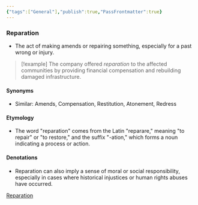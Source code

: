 ```yaml
---
{"tags":["General"],"publish":true,"PassFrontmatter":true}
---
```


### Reparation
- The act of making amends or repairing something, especially for a past wrong or injury.

> [!example]
> The company offered *reparation* to the affected communities by providing financial compensation and rebuilding damaged infrastructure.

#### **Synonyms**
- Similar: Amends, Compensation, Restitution, Atonement, Redress

#### **Etymology**
- The word "reparation" comes from the Latin "reparare," meaning "to repair" or "to restore," and the suffix "-ation," which forms a noun indicating a process or action.

#### **Denotations**
- Reparation can also imply a sense of moral or social responsibility, especially in cases where historical injustices or human rights abuses have occurred.

[Reparation](https://en.wikipedia.org/wiki/Reparation_(legal))